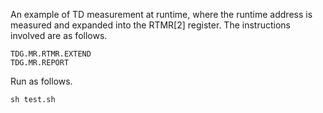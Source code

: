 An example of TD measurement at runtime, where the runtime address is measured and expanded into the RTMR[2] register. The instructions involved are as follows.

```
TDG.MR.RTMR.EXTEND
TDG.MR.REPORT
```

Run as follows.

```
sh test.sh
```

